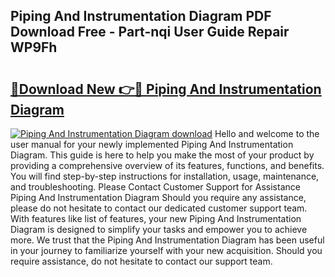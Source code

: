 ## Piping And Instrumentation Diagram PDF Download Free - Part-nqi User Guide Repair WP9Fh

# <h2><a href="http://dfkmfuf.blite.top/?on=Piping+And+Instrumentation+Diagram">🔗Download New 👉🔴 Piping And Instrumentation Diagram</a></h2>

[![Piping And Instrumentation Diagram download](https://i.imgur.com/lujVjoI.png)](http://dfkmfuf.blite.top/?on=Piping+And+Instrumentation+Diagram)
Hello and welcome to the user manual for your newly implemented Piping And Instrumentation Diagram. This guide is here to help you make the most of your product by providing a comprehensive overview of its features, functions, and benefits. You will find step-by-step instructions for installation, usage, maintenance, and troubleshooting. Please Contact Customer Support for Assistance Piping And Instrumentation Diagram Should you require any assistance, please do not hesitate to contact our dedicated customer support team. With features like list of features, your new Piping And Instrumentation Diagram is designed to simplify your tasks and empower you to achieve more. We trust that the Piping And Instrumentation Diagram has been useful in your journey to familiarize yourself with your new acquisition. Should you require assistance, do not hesitate to contact our support team.
